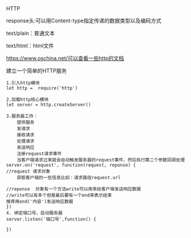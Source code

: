 HTTP



response头:可以用Content-type指定传递的数据类型以及编码方式 

text/plain：普通文本

text/html：html文件

https://www.oschina.net/可以查看一些http的文档

建立一个简单的HTTP服务

```
1.引入http模块
let http =  require('http')

2.加载http核心模块
let server = http.createServer()

3.服务器工作：
	提供服务
	发请求
	接收请求
	处理请求
	发送响应
	注册request请求事件
	当客户端请求过来就会自动触发服务器的request事件，然后执行第二个参数回调处理
server.on('request', function(request, reponse) {
//request 请求对象
	获取客户端的一些信息比如：请求路径request.url
	
//reponse  对象有一个方法write可以用来给客户端发送响应数据
//write可以有多个但是最后要有一个end来表示结束 
推荐用end('内容')发送响应数据
})	
4. 绑定端口号，启动服务器
server.listen('端口号',function() {

})

```

